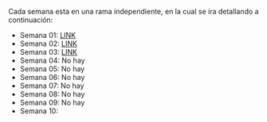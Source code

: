 Cada semana esta en una rama independiente, en la cual se ira detallando a continuación:
- Semana 01: <a href="https://github.com/ederivero/backend-g9/tree/semana01">LINK</a>
- Semana 02: <a href="https://github.com/ederivero/backend-g9/tree/semana02">LINK</a>
- Semana 03: <a href="https://github.com/ederivero/backend-g9/tree/semana03">LINK</a>
- Semana 04: No hay
- Semana 05: No hay
- Semana 06: No hay
- Semana 07: No hay
- Semana 08: No hay
- Semana 09: No hay
- Semana 10: 